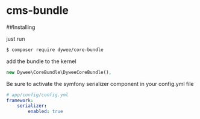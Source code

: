 # cms-bundle

##Installing

just run
```bash
$ composer require dywee/core-bundle
```

add the bundle to the kernel
```php
new Dywee\CoreBundle\DyweeCoreBundle(),
```

Be sure to activate the symfony serializer component in your config.yml file

```yml
# app/config/config.yml
framework:
    serializer:
        enabled: true
```
